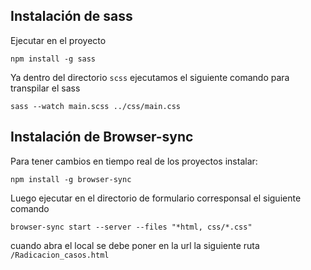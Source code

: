 ## Instalación de sass

Ejecutar en el proyecto

`npm install -g sass`

Ya dentro del directorio `scss` ejecutamos el siguiente comando para transpilar el sass

`sass --watch main.scss ../css/main.css`

## Instalación de Browser-sync

Para tener cambios en tiempo real de los proyectos instalar:

`npm install -g browser-sync`

Luego ejecutar en el directorio de formulario corresponsal el siguiente comando

`browser-sync start --server --files "*html, css/*.css"`

cuando abra el local se debe poner en la url la siguiente ruta `/Radicacion_casos.html`
